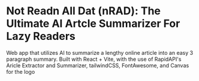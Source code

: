 # Not Readn All Dat (nRAD): The Ultimate AI Artcle Summarizer For Lazy Readers

Web app that utilizes AI to summarize a lengthy online article into an easy 3 paragraph summary. Built with React + Vite, with the use of RapidAPI's Aricle Extractor and Summarizer, tailwindCSS, FontAwesome, and Canvas for the logo
